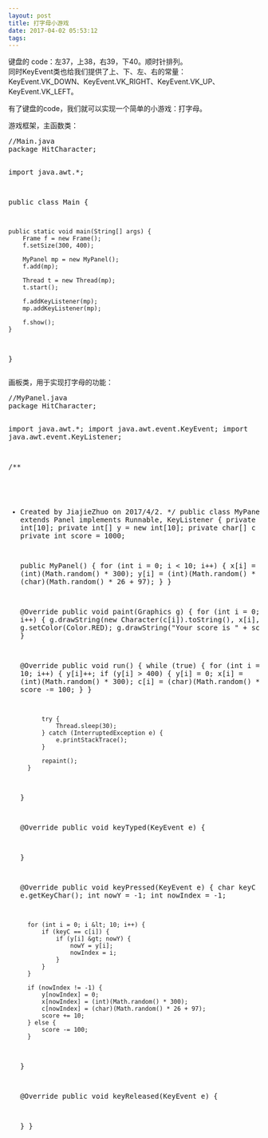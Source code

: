 ```yaml
---
layout: post
title: 打字母小游戏
date: 2017-04-02 05:53:12
tags:
---
```



<div>键盘的 code：左37，上38，右39，下40。顺时针排列。</div>
<div>同时KeyEvent类也给我们提供了上、下、左、右的常量：KeyEvent.VK_DOWN、KeyEvent.VK_RIGHT、KeyEvent.VK_UP、KeyEvent.VK_LEFT。</div>
<p>有了键盘的code，我们就可以实现一个简单的小游戏：打字母。&nbsp;</p>
<p>游戏框架，主函数类：</p>
<p><pre code_snippet_id="2308089" snippet_file_name="blog_20170402_1_1229578"  name="code" class="java">//Main.java
package HitCharacter;

import java.awt.*;

public class Main {

    public static void main(String[] args) {
        Frame f = new Frame();
        f.setSize(300, 400);

        MyPanel mp = new MyPanel();
        f.add(mp);

        Thread t = new Thread(mp);
        t.start();

        f.addKeyListener(mp);
        mp.addKeyListener(mp);

        f.show();
    }
}</pre>画板类，用于实现打字母的功能：</p>
<p><pre code_snippet_id="2308089" snippet_file_name="blog_20170402_2_5198529"  name="code" class="java">//MyPanel.java
package HitCharacter;

import java.awt.*;
import java.awt.event.KeyEvent;
import java.awt.event.KeyListener;

/**
* Created by JiajieZhuo on 2017/4/2.
*/
public class MyPanel extends Panel implements Runnable, KeyListener {
    private int[] x = new int[10];
    private int[] y = new int[10];
    private char[] c = new char[10];
    private int score = 1000;

    public MyPanel() {
        for (int i = 0; i &lt; 10; i++) {
            x[i] = (int)(Math.random() * 300);
            y[i] = (int)(Math.random() * 300);
            c[i] = (char)(Math.random() * 26 + 97);
        }
    }

    @Override
    public void paint(Graphics g) {
        for (int i = 0; i &lt; 10; i++) {
            g.drawString(new Character(c[i]).toString(), x[i], y[i]);
        }
        g.setColor(Color.RED);
        g.drawString(&quot;Your score is &quot; + score, 5, 15);
    }

    @Override
    public void run() {
        while (true) {
            for (int i = 0; i &lt; 10; i++) {
                y[i]++;
                if (y[i] &gt; 400) {
                    y[i] = 0;
                    x[i] = (int)(Math.random() * 300);
                    c[i] = (char)(Math.random() * 26 + 97);
                    score -= 100;
                }
            }

            try {
                Thread.sleep(30);
            } catch (InterruptedException e) {
                e.printStackTrace();
            }

            repaint();
        }
    }

    @Override
    public void keyTyped(KeyEvent e) {

    }

    @Override
    public void keyPressed(KeyEvent e) {
        char keyC = e.getKeyChar();
        int nowY = -1;
        int nowIndex = -1;

        for (int i = 0; i &lt; 10; i++) {
            if (keyC == c[i]) {
                if (y[i] &gt; nowY) {
                    nowY = y[i];
                    nowIndex = i;
                }
            }
        }

        if (nowIndex != -1) {
            y[nowIndex] = 0;
            x[nowIndex] = (int)(Math.random() * 300);
            c[nowIndex] = (char)(Math.random() * 26 + 97);
            score += 10;
        } else {
            score -= 100;
        }
    }

    @Override
    public void keyReleased(KeyEvent e) {

    }
}</pre><br>
<br>
</p>
